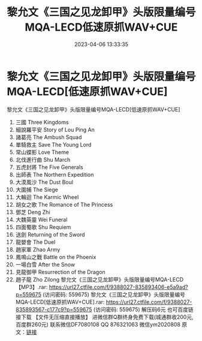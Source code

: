 ﻿---
title: 黎允文《三国之见龙卸甲》头版限量编号MQA-LECD低速原抓WAV+CUE
date: 2023-04-06 13:33:35
categories: 新碟专辑、稀有等精品
tags: 纯音雅乐
---
# 黎允文《三国之见龙卸甲》头版限量编号MQA-LECD[低速原抓WAV+CUE]

黎允文《三国之见龙卸甲》头版限量编号MQA-LECD[低速原抓WAV+CUE]
01. 三國 Three Kingdoms
02. 細說羅平安 Story of Lou Ping An
03. 諸葛亮 The Ambush Squad
04. 單騎救主 Save The Young Lord
05. 常山蝶影 Love Theme
06. 北伐進行曲 Shu March
07. 五虎封將 The Five Generals
08. 出師表 The Northern Expedition
09. 大漠風沙 The Dust Boul
10. 大圍捕 The Siege
11. 大輪迴 The Karmic Wheel
12. 胡女之歌 The Romance of The Princess
13. 鄧芝 Deng Zhi
14. 大魏英靈 Wei Funeral
15. 四面蜀歌 Shu Requiem
16. 送劍 Returning of the Sword
17. 龍嬰會 The Duel
18. 趙家軍 Zhao Army
19. 鳳鳴山之戰 Battle on the Phoenix
20. 一場白雪 After the Snow
21. 見龍御甲 Resurrection of the Dragon
22. 趙子龍 Zho Zilong
黎允文《三国之见龙卸甲》头版限量编号MQA-LECD【MP3】.rar: https://url27.ctfile.com/f/9388027-835893406-e5a9ad?p=559675
(访问密码: 559675)
黎允文《三国之见龙卸甲》头版限量编号MQA-LECD[低速原抓WAV+CUE].rar: https://url27.ctfile.com/f/9388027-835893567-c177c9?p=559675
(访问密码: 559675)
解压码6元
也可百度链接下载 【文件无压缩直接播放】
进微信群Q群终身免费下载(城通群收200元,百度群260元)
联系微信DF7080108 QQ 876321063
微信ym2020808
原文：[链接](https://blog.sina.com.cn/s/blog_1647c7e76010311bt.html)